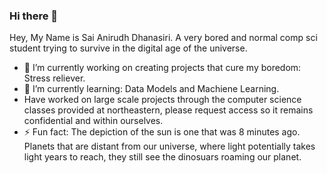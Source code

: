 ### Hi there 👋

Hey, My Name is Sai Anirudh Dhanasiri. A very bored and normal comp sci student trying to survive in the digital age of the universe. 

- 🔭 I’m currently working on creating projects that cure my boredom: Stress reliever. 
- 🌱 I’m currently learning: Data Models and Machiene Learning. 
- Have worked on large scale projects through the computer science classes provided at northeastern, please request access so it remains confidential and within ourselves. 
- ⚡ Fun fact: The depiction of the sun is one that was 8 minutes ago. Planets that are distant from our universe, where light potentially takes light years to reach, they still see the dinosuars roaming our planet. 

